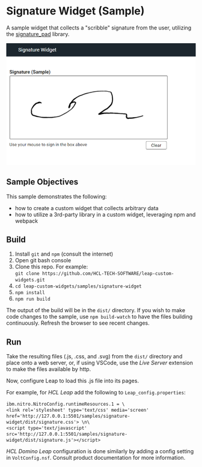 # Signature Widget (Sample)

A sample widget that collects a "scribble" signature from the user, utilizing the  [signature_pad]([https://](https://github.com/szimek/signature_pad)) library.

![screenshot](screenshot.png)

## Sample Objectives
This sample demonstrates the following:
- how to create a custom widget that collects arbitrary data
- how to utilize a 3rd-party library in a custom widget, leveraging npm and webpack

## Build
1. Install `git` and `npm`  (consult the internet)
1. Open git bash console
2. Clone this repo. For example:  
 `git clone https://github.com/HCL-TECH-SOFTWARE/leap-custom-widgets.git`
1. `cd leap-custom-widgets/samples/signature-widget`
2. `npm install`
3. `npm run build`  

The output of the build will be in the `dist/` directory.
If you wish to make code changes to the sample, use `npm build-watch` to have the files building continuously. Refresh the browser to see recent changes.

## Run
Take the resulting files (.js, .css, and .svg) from the `dist/` directory and place onto a web server, or, if using VSCode, use the *Live Server* extension to make the files available by http. 

Now, configure Leap to load this .js file into its pages.

For example, for *HCL Leap* add the following to `Leap_config.properties`:
```properties
ibm.nitro.NitroConfig.runtimeResources.1 = \
<link rel='stylesheet' type='text/css' media='screen' href='http://127.0.0.1:5501/samples/signature-widget/dist/signature.css'> \n\
<script type='text/javascript' src='http://127.0.0.1:5501/samples/signature-widget/dist/signature.js'></script>
```
*HCL Domino Leap* configuration is done similarly by adding a config setting in `VoltConfig.nsf`. Consult product documentation for more information.


